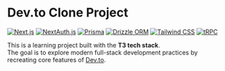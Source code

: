 # Dev.to Clone Project  

[![Next.js](https://img.shields.io/badge/Next.js-000000?logo=nextdotjs&logoColor=white)](https://nextjs.org/)
[![NextAuth.js](https://img.shields.io/badge/NextAuth.js-000000?logo=auth0&logoColor=white)](https://next-auth.js.org/)
[![Prisma](https://img.shields.io/badge/Prisma-2D3748?logo=prisma&logoColor=white)](https://www.prisma.io/)
[![Drizzle ORM](https://img.shields.io/badge/Drizzle-EEAA22?logo=sqlite&logoColor=black)](https://orm.drizzle.team/)
[![Tailwind CSS](https://img.shields.io/badge/Tailwind%20CSS-06B6D4?logo=tailwindcss&logoColor=white)](https://tailwindcss.com/)
[![tRPC](https://img.shields.io/badge/tRPC-2596be?logo=reactquery&logoColor=white)](https://trpc.io/)

This is a learning project built with the **T3 tech stack**.  
The goal is to explore modern full-stack development practices by recreating core features of [Dev.to](https://dev.to/).